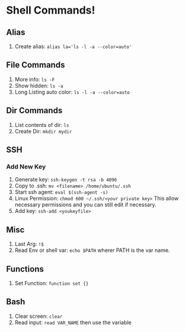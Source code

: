 # Shell Commands!
## Alias
1. Create alias: `alias la='ls -l -a --color=auto'`

## File Commands
1. More info: `ls -F`
1. Show hidden: `ls -a`
1. Long Listing auto color: `ls -l -a --color=auto`

## Dir Commands
1. List contents of dir: `ls`
1. Create Dir: `mkdir mydir`

## SSH
### Add New Key
1. Generate key: `ssh-keygen -t rsa -b 4096` 
1. Copy to .ssh: `mv <filename> /home/ubuntu/.ssh`
1. Start ssh agent: `eval $(ssh-agent -s)`
1. Linux Permission: `chmod 600 ~/.ssh/<your private key>` This allow necessary permissions and you can still edit if necessary. 
1. Add key: `ssh-add <youkeyfile>`

## Misc
1. Last Arg: `!$`
1. Read Env or shell var: `echo $PATH` wherer PATH is the var name.

## Functions
1. Set Function: `function set {}`

## Bash
1. Clear screen: `clear`
1. Read input: `read VAR_NAME` then use the variable

